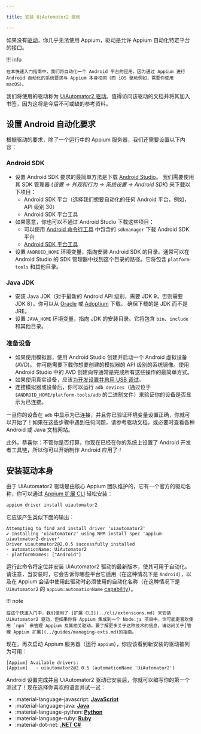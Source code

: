 ```yaml
---

title: 安装 UiAutomator2 驱动

---
```


如果没有[驱动](../intro/drivers.md)，你几乎无法使用 Appium，驱动是允许 Appium 自动化特定平台的接口。

!!! info

    在本快速入门指南中，我们将自动化一个 Android 平台的应用，因为通过 Appium 进行 Android 自动化的系统要求与 Appium 本身相同（而 iOS 驱动例如，需要你使用 macOS）。

我们将使用的驱动称为 [UiAutomator2 驱动](https://github.com/appium/appium-uiautomator2-driver)。值得访问该驱动的文档并将其加入书签，因为这将是今后不可或缺的参考资料。

## 设置 Android 自动化要求

根据驱动的要求，除了一个运行中的 Appium 服务器，我们还需要设置以下内容：

### Android SDK

- 设置 Android SDK 要求的最简单方法是下载 [Android Studio](https://developer.android.com/studio)。
我们需要使用其 SDK 管理器 (_设置 -> 外观和行为 -> 系统设置 -> Android SDK_) 来下载以下项目：
    - Android SDK 平台（选择我们想要自动化的任何 Android 平台，例如，API 级别 30）
    - Android SDK 平台工具
- 如果愿意，你也可以不通过 Android Studio 下载这些项目：
    - 可以使用 [Android 命令行工具](https://developer.android.com/studio#command-line-tools-only) 中包含的 `sdkmanager` 下载 Android SDK 平台
    - [Android SDK 平台工具](https://developer.android.com/tools/releases/platform-tools)
- 设置 `ANDROID_HOME` 环境变量，指向安装 Android SDK 的目录。通常可以在 Android Studio 的 SDK 管理器中找到这个目录的路径。它将包含 `platform-tools` 和其他目录。

### Java JDK

- 安装 Java JDK（对于最新的 Android API 级别，需要 JDK 9，否则需要 JDK 8）。你可以从 [Oracle](https://jdk.java.net/) 或 [Adoptium](https://adoptium.net/en-GB/temurin/releases/) 下载。
确保下载的是 JDK 而不是 JRE。
- 设置 `JAVA_HOME` 环境变量，指向 JDK 的安装目录。它将包含 `bin`、`include` 和其他目录。

### 准备设备

- 如果使用模拟器，使用 Android Studio 创建并启动一个 Android 虚拟设备 (AVD)。
你可能需要下载你想要创建的模拟器的 API 级别的系统镜像。使用 Android Studio 中的 AVD 创建向导通常是完成所有这些操作的最简单方式。
- 如果使用真实设备，应该[为开发设置并启用 USB 调试](https://developer.android.com/studio/debug/dev-options)。
- 连接模拟器或设备后，你可以运行 `adb devices`（通过位于 `$ANDROID_HOME/platform-tools/adb` 的二进制文件）来验证你的设备是否显示为已连接。

一旦你的设备在 `adb` 中显示为已连接，并且你已验证环境变量设置正确，你就可以开始了！如果在这些步骤中遇到任何问题，请参考驱动文档，或必要时查看各种 Android 或 Java 文档网站。

此外，恭喜你：不管你是否打算，你现在已经在你的系统上设置了 Android 开发者工具链，所以你可以开始制作 Android 应用了！

## 安装驱动本身

由于 UiAutomator2 驱动是由核心 Appium 团队维护的，它有一个官方的驱动名称，你可以通过 [Appium 扩展 CLI](../cli/extensions.md) 轻松安装：

```bash
appium driver install uiautomator2
```

它应该产生类似下面的输出：

```
Attempting to find and install driver 'uiautomator2'
✔ Installing 'uiautomator2' using NPM install spec 'appium-uiautomator2-driver'
Driver uiautomator2@2.0.5 successfully installed
- automationName: UiAutomator2
- platformNames: ["Android"]
```

运行此命令将定位并安装 UiAutomator2 驱动的最新版本，使其可用于自动化。请注意，当安装时，它会告诉你哪些平台它适用（在这种情况下是 `Android`），以及在 Appium 会话中使用此驱动时必须使用的自动化名称（在这种情况下是 `UiAutomator2` 的 `appium:automationName` [capability](../guides/caps.md)）。

!!! note

    在这个快速入门中，我们使用了 [扩展 CLI](../cli/extensions.md) 来安装 UiAutomator2 驱动，但如果你将 Appium 集成到一个 Node.js 项目中，你可能更喜欢使用 `npm` 来管理 Appium 及其相关驱动。要了解更多关于这种技术的信息，请访问关于[管理 Appium 扩展](../guides/managing-exts.md)的指南。

现在，再次启动 Appium 服务器（运行 `appium`），你应该看到新安装的驱动被列为可用：

```
[Appium] Available drivers:
[Appium]   - uiautomator2@2.0.5 (automationName 'UiAutomator2')
```

Android 设置完成并且 UiAutomator2 驱动已安装后，你就可以编写你的第一个测试了！现在选择你喜欢的语言并试一试：

<div class="grid cards" markdown>

-   :material-language-javascript: [__JavaScript__](./test-js.md)
-   :material-language-java: [__Java__](./test-java.md)
-   :material-language-python: [__Python__](./test-py.md)
-   :material-language-ruby: [__Ruby__](./test-rb.md)
-   :material-dot-net: [__.NET C#__](./test-dotnet.md)

</div>
